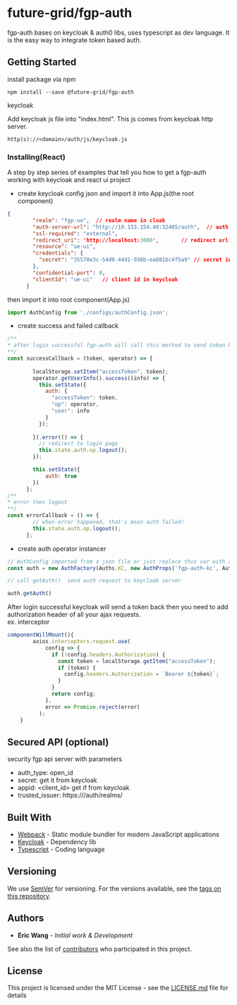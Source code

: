 # future-grid/fgp-auth

fgp-auth bases on keycloak & auth0 libs, uses typescript as dev language. It is the easy way to integrate token based auth. 

## Getting Started

install package via npm 
```
npm install --save @future-grid/fgp-auth
```

keycloak  

Add keycloak js file into "index.html". This js comes from keycloak http server.  
```
http(s)://<domain>/auth/js/keycloak.js
```

### Installing(React)

A step by step series of examples that tell you how to get a fgp-auth working with keycloak and react ui project

* create keycloak config json and import it into App.js(the root component)

```json
{
        "realm": "fgp-ue",  // realm name in cloak
        "auth-server-url": "http://10.153.154.40:32405/auth",  // auth server. replace with keycloak dns
        "ssl-required": "external",
        "redirect_uri": 'http://localhost:3000',       // redirect url. replace with ui dns
        "resource": "ue-ui",
        "credentials": {
          "secret": "35570e3c-54d0-44d1-936b-ea681bc4f5a9" // secret in cloak 
        },
        "confidential-port": 0,
        "clientId": "ue-ui"   // client id in keycloak
      }
```
then import it into root component(App.js)
```javascript
import AuthConfig from './configs/authConfig.json';
```

* create success and failed callback 
```javascript
/**
* after login successful fgp-auth will call this method to send token back.
**/
const successCallback = (token, operator) => {
         
        localStorage.setItem("accessToken", token);
        operator.getUserInfo().success((info) => {
          this.setState({
            auth: {
              "accessToken": token,
              "op": operator,
              "user": info
            }
          });
          
        }).error(() => {
          // redirect to login page
          this.state.auth.op.logout();
        });

        this.setState({
            auth: true
        })
      };
/**
* error then logout
**/
const errorCallback = () => {
        // when error happened, that's mean auth failed!
        this.state.auth.op.logout();
      };
``` 

* create auth operator instancer
```javascript
// AuthConfig imported from a json file or just replace this var with a json object
const auth = new AuthFactory(Auths.KC, new AuthProps('fgp-auth-kc', AuthConfig, callbackFnc, errorCallback))

// call getAuth()  send auth request to keycloak server

auth.getAuth()

```

After login successful keycloak will send a token back then you need to add authorization header of all your ajax requests.  
ex. interceptor
```javascript
componentWillMount(){
        axios.interceptors.request.use(
            config => {
              if (!config.headers.Authorization) {
                const token = localStorage.getItem("accessToken");
                if (token) {
                  config.headers.Authorization = `Bearer ${token}`;
                }
              }
              return config;
            },
            error => Promise.reject(error)
          );
    }
```

## Secured API (optional)

security fgp api server with parameters

* auth_type: open_id
* secret: <rsa public key> get it from keycloak
* appid: <client_id> get if from keycloak
* trusted_issuer: <url of keycloak with realm> https://<domain>/auth/realms/<realm>

## Built With

* [Webpack](https://webpack.js.org/concepts/) - Static module bundler for modern JavaScript applications
* [Keycloak](https://www.keycloak.org/documentation.html) - Dependency lib
* [Typescript](https://www.typescriptlang.org/docs/home.html) - Coding language

## Versioning

We use [SemVer](http://semver.org/) for versioning. For the versions available, see the [tags on this repository](git+https://github.com/future-grid/fgp-auth.git). 

## Authors

* **Eric Wang** - *Initial work & Development*

See also the list of [contributors](https://github.com/future-grid/fgp-auth/graphs/contributors) who participated in this project.

## License

This project is licensed under the MIT License - see the [LICENSE.md](LICENSE) file for details
